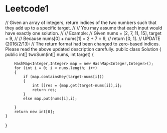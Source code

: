 # Leetcode1

// Given an array of integers, return indices of the two numbers such that they add up to a specific target.
// 
// You may assume that each input would have exactly one solution.
// 
// Example:
// Given nums = [2, 7, 11, 15], target = 9,
// 
// Because nums[0] + nums[1] = 2 + 7 = 9,
// return [0, 1].
// UPDATE (2016/2/13):
// The return format had been changed to zero-based indices. Please read the above updated description carefully.
public class Solution {
    public int[] twoSum(int[] nums, int target) {

        HashMap<Integer,Integer> map = new HashMap<Integer,Integer>();
        for (int i = 0; i < nums.length; i++)
        {
            if (map.containsKey(target-nums[i]))
            {
                int []res = {map.get(target-nums[i]),i};
                return res;
            }
            else map.put(nums[i],i);

        }
        return new int[0];
    }
}
